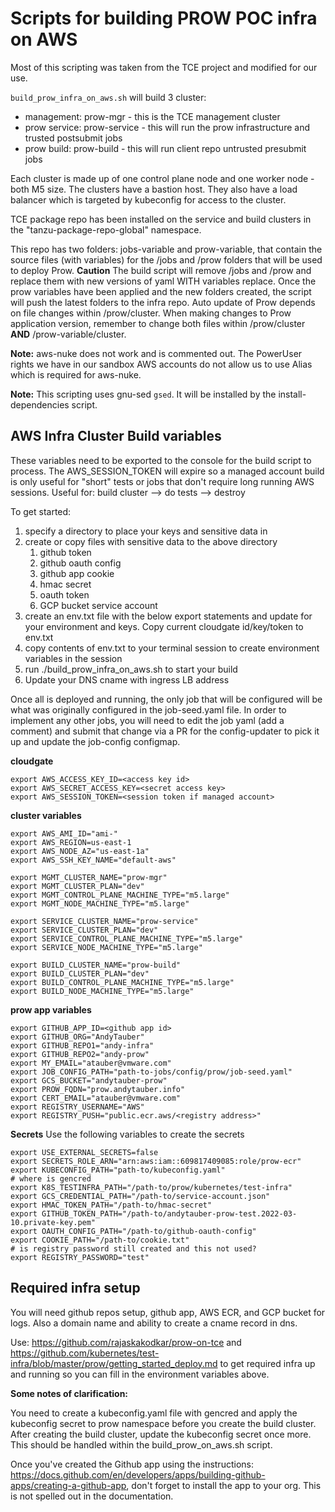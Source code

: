 # Scripts for building PROW POC infra on AWS

Most of this scripting was taken from the TCE project and modified for our use.

`build_prow_infra_on_aws.sh` will build 3 cluster:
- management: prow-mgr - this is the TCE management cluster
- prow service: prow-service - this will run the prow infrastructure and trusted postsubmit jobs
- prow build: prow-build - this will run client repo untrusted presubmit jobs

Each cluster is made up of one control plane node and one worker node - both M5 size.  The clusters have a bastion host. They also have a load balancer which is targeted by kubeconfig for access to the cluster.

TCE package repo has been installed on the service and build clusters in the "tanzu-package-repo-global" namespace.

This repo has two folders: jobs-variable and prow-variable, that contain the source files (with variables) for the /jobs and /prow folders that will be used to deploy Prow.  **Caution** The build script will remove /jobs and /prow and replace them with new versions of yaml WITH variables replace.  Once the prow variables have been applied and the new folders created, the script will push the latest folders to the infra repo.  Auto update of Prow depends on file changes within /prow/cluster.  When making changes to Prow application version, remember to change both files within /prow/cluster **AND** /prow-variable/cluster.

**Note:**
aws-nuke does not work and is commented out.  The PowerUser rights we have in our sandbox AWS accounts do not allow us to use Alias which is required for aws-nuke.

**Note:**
This scripting uses gnu-sed `gsed`.  It will be installed by the install-dependencies script.

## AWS Infra Cluster Build variables
These variables need to be exported to the console for the build script to process.  The AWS_SESSION_TOKEN will expire so a managed account build is only useful for "short" tests or jobs that don't require long running AWS sessions.  Useful for: build cluster --> do tests --> destroy

To get started:
1) specify a directory to place your keys and sensitive data in
2) create or copy files with sensitive data to the above directory
   1) github token
   2) github oauth config
   3) github app cookie
   4) hmac secret
   5) oauth token
   6) GCP bucket service account
3) create an env.txt file with the below export statements and update for your environment and keys.  Copy current cloudgate id/key/token to env.txt
4) copy contents of env.txt to your terminal session to create environment variables in the session
5) run ./build_prow_infra_on_aws.sh to start your build
6) Update your DNS cname with ingress LB address

Once all is deployed and running, the only job that will be configured will be what was originally configured in the job-seed.yaml file.  In order to implement any other jobs, you will need to edit the job yaml (add a comment) and submit that change via a PR for the config-updater to pick it up and update the job-config configmap.

**cloudgate**
```
export AWS_ACCESS_KEY_ID=<access key id>
export AWS_SECRET_ACCESS_KEY=<secret access key>
export AWS_SESSION_TOKEN=<session token if managed account>

```
**cluster variables**
```
export AWS_AMI_ID="ami-"
export AWS_REGION=us-east-1
export AWS_NODE_AZ="us-east-1a"
export AWS_SSH_KEY_NAME="default-aws"

export MGMT_CLUSTER_NAME="prow-mgr"
export MGMT_CLUSTER_PLAN="dev"
export MGMT_CONTROL_PLANE_MACHINE_TYPE="m5.large"
export MGMT_NODE_MACHINE_TYPE="m5.large"

export SERVICE_CLUSTER_NAME="prow-service"
export SERVICE_CLUSTER_PLAN="dev"
export SERVICE_CONTROL_PLANE_MACHINE_TYPE="m5.large"
export SERVICE_NODE_MACHINE_TYPE="m5.large"

export BUILD_CLUSTER_NAME="prow-build"
export BUILD_CLUSTER_PLAN="dev"
export BUILD_CONTROL_PLANE_MACHINE_TYPE="m5.large"
export BUILD_NODE_MACHINE_TYPE="m5.large"
```

**prow app variables**
```
export GITHUB_APP_ID=<github app id>
export GITHUB_ORG="AndyTauber"
export GITHUB_REPO1="andy-infra"
export GITHUB_REPO2="andy-prow"
export MY_EMAIL="atauber@vmware.com"
export JOB_CONFIG_PATH="path-to-jobs/config/prow/job-seed.yaml"
export GCS_BUCKET="andytauber-prow"
export PROW_FQDN="prow.andytauber.info"
export CERT_EMAIL="atauber@vmware.com"
export REGISTRY_USERNAME="AWS"
export REGISTRY_PUSH="public.ecr.aws/<registry address>"
```

**Secrets**
Use the following variables to create the secrets
```
export USE_EXTERNAL_SECRETS=false
export SECRETS_ROLE_ARN="arn:aws:iam::609817409085:role/prow-ecr"
export KUBECONFIG_PATH="path-to/kubeconfig.yaml"
# where is gencred
export K8S_TESTINFRA_PATH="/path-to/prow/kubernetes/test-infra"
export GCS_CREDENTIAL_PATH="/path-to/service-account.json"
export HMAC_TOKEN_PATH="/path-to/hmac-secret"
export GITHUB_TOKEN_PATH="/path-to/andytauber-prow-test.2022-03-10.private-key.pem"
export OAUTH_CONFIG_PATH="/path-to/github-oauth-config"
export COOKIE_PATH="/path-to/cookie.txt"
# is registry password still created and this not used?
export REGISTRY_PASSWORD="test"
```

## Required infra setup
You will need github repos setup, github app, AWS ECR, and GCP bucket for logs.  Also a domain name and ability to create a cname record in dns.

Use: https://github.com/rajaskakodkar/prow-on-tce and https://github.com/kubernetes/test-infra/blob/master/prow/getting_started_deploy.md to get required infra up and running so you can fill in the environment variables above.  

**Some notes of clarification:**

You need to create a kubeconfig.yaml file with gencred and apply the kubeconfig secret to prow namespace before you create the build cluster.  After creating the build cluster, update the kubeconfig secret once more.  This should be handled within the build_prow_on_aws.sh script.

Once you've created the Github app using the instructions: https://docs.github.com/en/developers/apps/building-github-apps/creating-a-github-app, don't forget to install the app to your org.  This is not spelled out in the documentation.
